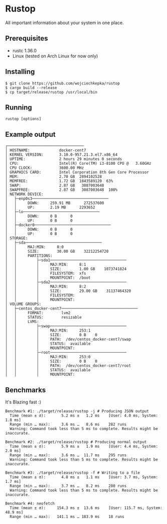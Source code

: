 # Rustop
All important information about your system in one place.
## Prerequisites
- rustc 1.36.0
- Linux (tested on Arch Linux for now only)
## Installing
    $ git clone https://github.com/wojciechkepka/rustop
    $ cargo build --release
    $ cp target/release/rustop /usr/local/bin
## Running
    rustop [options]
## Example output
    ┌──────────────────────────────────
    │ HOSTNAME:             docker-cent7
    │ KERNEL VERSION:       3.10.0-957.21.3.el7.x86_64
    │ UPTIME:               2 hours 29 minutes 0 seconds
    │ CPU:                  Intel(R) Core(TM) i3-8100 CPU @   3.60GHz
    │ CPU CLOCK:            3600.00 MHz
    │ GRAPHICS CARD:        Intel Corporation 8th Gen Core Processor
    │ MEM:                  2.70 GB  2894102528
    │ MEMFREE:              1.72 GB  1843589120  63%
    │ SWAP:                 2.87 GB   3087003648
    │ SWAPFREE:             2.87 GB   3087003648  100%
    │ NETWORK DEVICE: 
    │   ├─enp0s3──────────────────────────────────
    │   │     DOWN:     259.91 MB      272537600
    │   │     UP:       2.19 MB      2293652
    │   ├─lo──────────────────────────────────
    │   │     DOWN:     0 B      0
    │   │     UP:       0 B      0
    │   ├─docker0──────────────────────────────────
    │   │     DOWN:     0 B      0
    │   │     UP:       0 B      0
    │ STORAGE: 
    │   ├─sda──────────────────────────────────
    │   │     MAJ:MIN:     8:0
    │   │     SIZE:        30.00 GB    32212254720
    │   │     PARTITIONS: 
    │   │         ├─sda1──────────────────────────────────
    │   │         │     MAJ:MIN:     8:1
    │   │         │     SIZE:        1.00 GB    1073741824
    │   │         │     FILESYSTEM:  xfs
    │   │         │     MOUNTPOINT:  /boot
    │   │         ├─sda2──────────────────────────────────
    │   │         │     MAJ:MIN:     8:2
    │   │         │     SIZE:        29.00 GB    31137464320
    │   │         │     FILESYSTEM:  
    │   │         │     MOUNTPOINT:  
    │ VOLUME GROUPS: 
    │   ├─centos_docker-cent7──────────────────────────────────
    │   │     FORMAT:        lvm2
    │   │     STATUS:        resizable
    │   │     LVMS: 
    │   │         ├─swap──────────────────────────────────
    │   │         │     MAJ:MIN:     253:1
    │   │         │     SIZE:        0 B    0
    │   │         │     PATH:  /dev/centos_docker-cent7/swap
    │   │         │     STATUS:  available
    │   │         │     MOUNTPOINT:  
    │   │         ├─root──────────────────────────────────
    │   │         │     MAJ:MIN:     253:0
    │   │         │     SIZE:        0 B    0
    │   │         │     PATH:  /dev/centos_docker-cent7/root
    │   │         │     STATUS:  available
    │   │         │     MOUNTPOINT: 

## Benchmarks
It's Blazing fast :)

    Benchmark #1: ./target/release/rustop -j # Producing JSON output
      Time (mean ± σ):       5.2 ms ±   1.2 ms    [User: 4.0 ms, System: 1.8 ms]
      Range (min … max):     3.6 ms …   8.6 ms    282 runs
      Warning: Command took less than 5 ms to complete. Results might be inaccurate.
    
    Benchmark #2: ./target/release/rustop # Producing normal output
      Time (mean ± σ):       5.9 ms ±   1.9 ms    [User: 4.4 ms, System: 2.0 ms]
      Range (min … max):     3.6 ms …  11.7 ms    295 runs
      Warning: Command took less than 5 ms to complete. Results might be inaccurate.
    
    Benchmark #3: ./target/release/rustop -f # Writing to a file
      Time (mean ± σ):       4.8 ms ±   1.1 ms    [User: 3.7 ms, System: 1.7 ms]
      Range (min … max):     3.7 ms …   8.2 ms    280 runs
      Warning: Command took less than 5 ms to complete. Results might be inaccurate.
    
    Benchmark #4: neofetch
      Time (mean ± σ):     154.3 ms ±  13.6 ms    [User: 115.7 ms, System: 48.9 ms]
      Range (min … max):   141.1 ms … 183.9 ms    18 runs
